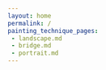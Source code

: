 ```yaml
---
layout: home
permalink: /
painting_technique_pages:
 - landscape.md
 - bridge.md
 - portrait.md
---
```

